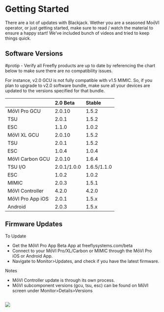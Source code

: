 # Getting Started

There are a lot of updates with Blackjack. Wether you are a seasoned MoōVI operator, or just getting started, make sure to read / watch the material to ensure a happy start! We’ve included bunch of videos and tried to keep things quick.

## Software Versions

\#protip​ - ​Verify all Freefly products are up to date by referencing the chart below to make sure there are no compatibility issues.

For instance, v2.0 GCU is not fully compatible with v1.5 MIMIC. So, if you plan to upgrade to v2.0 software bundle, make sure all your devices are updated to the versions specified for that bundle.

|  | 2.0 Beta | Stable |
| :--- | :--- | :--- |
| MōVI Pro    GCU | 2.0.10 | 1.5.2 |
|                      TSU | 2.0.1 | 1.5.2 |
|                      ESC | 1.1.0 | 1.0.2 |
| MōVI XL     GCU | 2.0.10 | 1.5.2 |
|                     TSU | 2.0.1 | 1.5.2 |
|                     ESC | 1.0.4 | 1.0.4 |
| MōVI Carbon GCU   | 2.0.10 | 1.6.4 |
|                     TSU I/O | 2.0.1/1.0.0 | 1.6.5/1.1.0 |
|                     ESC | 1.0.2 | 1.0.2 |
| MIMIC | 2.0.3 | 1.5.1 |
| MōVI Controller | 4.2.0 | 4.2.0 |
| MōVI Pro App   iOS | 2.0.1 | 1.5.x |
|                     Android | 2.0.3 | 1.5.x |

## Firmware Updates

To Update 

* Get the MōVI Pro App Beta App at freeflysystems.com/beta
* Connect to your MōVI Pro/XL/Carbon or MIMIC through the MōVI Pro iOS or Android App.
* Navigate to Monitor&gt;Updates, and check if you have the latest firmware.

 Notes

* MōVI Controller update is through ​its own process.​ 
* MōVI subcomponent versions \(gcu, tsu, esc\) can be found on MōVI screen under Monitor&gt;Details&gt;Versions

## 

![](blob:https://app.gitbook.com/21a3ec5a-5ccf-46af-8114-540f535c8d16)

